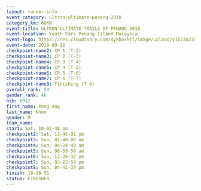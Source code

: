 ```yaml
---
layout: runner-info 
event_category: ultron-ultimate-penang-2018 
category_km: 60KM 
event-title: ULTRON ULTIMATE TRAILS OF PENANG 2018 
event-location: Youth Park Penang Island Malaysia 
event-logo: https://res.cloudinary.com/dykbosktl/image/upload/v1573623002/Logo/ULTRO_2018_LOGO_btp5xw.jpg 
event-date: 2018-09-22 
checkpoint-name2: CP 1 (T-2) 
checkpoint-name3: CP 2 (T-3) 
checkpoint-name4: CP 3 (T-4) 
checkpoint-name5: CP 4 (T-5) 
checkpoint-name6: CP 5 (T-6) 
checkpoint-name7: CP 6 (T-7) 
checkpoint-name8: Finishing (T-8) 
overall_rank: 54
gender_rank: 46
bib: 6012
first_name: Peng Ang
last_name: Khoo
gender: M
team_name: 
start: Sat, 10-02-48 pm
checkpoint2: Sat, 11-46-01 pm
checkpoint3: Sun, 01-48-08 am
checkpoint4: Sun, 04-24-40 am
checkpoint5: Sun, 08-59-58 am
checkpoint6: Sun, 12-26-32 pm
checkpoint7: Sun, 03-22-59 pm
checkpoint8: Sun, 04-41-39 pm
finish: 18-38-51
status: FINISHER
---
```

